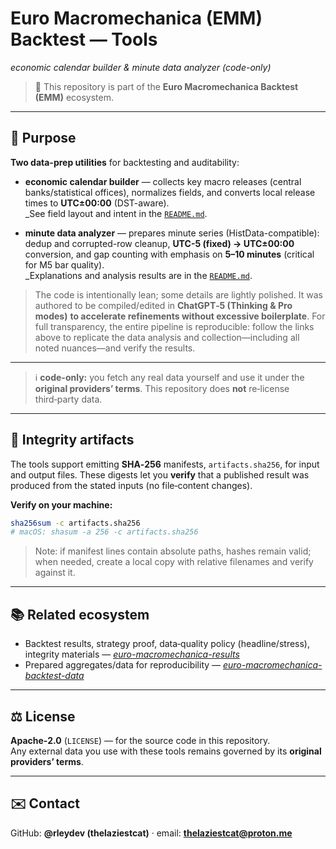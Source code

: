 # Euro Macromechanica (EMM) Backtest — Tools  
*economic calendar builder & minute data analyzer (code-only)*

> 🧭 This repository is part of the **Euro Macromechanica Backtest (EMM)** ecosystem.

---

## 🧭 Purpose
**Two data-prep utilities** for backtesting and auditability:

- **economic calendar builder** — collects key macro releases (central banks/statistical offices), normalizes fields, and converts local release times to **UTC±00:00** (DST-aware).  
  _See field layout and intent in the [`README.md`](https://github.com/rleydev/euro-macromechanica-backtest-data/tree/main/economic_calendars/README.md).

- **minute data analyzer** — prepares minute series (HistData-compatible): dedup and corrupted-row cleanup, **UTC-5 (fixed) → UTC±00:00** conversion, and gap counting with emphasis on **5–10 minutes** (critical for M5 bar quality).  
  _Explanations and analysis results are in the [`README.md`](https://github.com/rleydev/euro-macromechanica-backtest-data/blob/main/analysis/README.md).

> The code is intentionally lean; some details are lightly polished. It was authored to be compiled/edited in **ChatGPT‑5 (Thinking & Pro modes)** **to accelerate refinements without excessive boilerplate**. For full transparency, the entire pipeline is reproducible: follow the links above to replicate the data analysis and collection—including all noted nuances—and verify the results.

---

> ℹ️ **code-only:** you fetch any real data yourself and use it under the **original providers’ terms**. This repository does **not** re‑license third‑party data.

---

## 🔐 Integrity artifacts
The tools support emitting **SHA‑256** manifests, `artifacts.sha256`, for input and output files. These digests let you **verify** that a published result was produced from the stated inputs (no file‑content changes).

**Verify on your machine:**
```bash
sha256sum -c artifacts.sha256
# macOS: shasum -a 256 -c artifacts.sha256
```
> Note: if manifest lines contain absolute paths, hashes remain valid; when needed, create a local copy with relative filenames and verify against it.

---

## 📚 Related ecosystem
- Backtest results, strategy proof, data‑quality policy (headline/stress), integrity materials — *[euro-macromechanica-results](https://github.com/rleydev/euro-macromechanica-results/tree/main)*  
- Prepared aggregates/data for reproducibility — *[euro-macromechanica-backtest-data](https://github.com/rleydev/euro-macromechanica-backtest-data/tree/main)*

---

## ⚖️ License
**Apache‑2.0** (`LICENSE`) — for the source code in this repository.  
Any external data you use with these tools remains governed by its **original providers’ terms**.

---

## ✉️ Contact
GitHub: **@rleydev (thelaziestcat)** · email: **thelaziestcat@proton.me**
